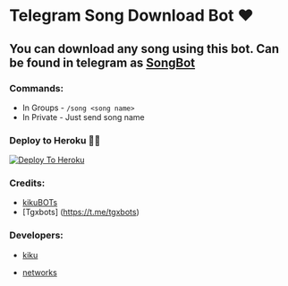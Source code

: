 # Telegram Song Download Bot ❤

## You can download any song using this bot. Can be found in telegram as [SongBot](https://t.me/Tgx_music_bot)

### Commands:
- In Groups - `/song <song name>`
- In Private - Just send song name

### Deploy to Heroku 🏃‍♂

[![Deploy To Heroku](https://www.herokucdn.com/deploy/button.svg)](https://heroku.com/deploy?template=https://github.com/kikuseller/thekiku)

### Credits:

- [kikuBOTs](https://t.me/kikubots)
- [Tgxbots] (https://t.me/tgxbots)

### Developers:

- [kiku](https://t.me/Teamkiku)

- [networks](https://t.me/kiku_networks)
